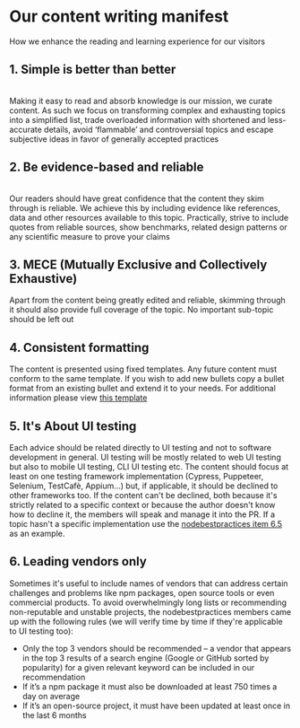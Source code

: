 # Our content writing manifest
How we enhance the reading and learning experience for our visitors

## 1. Simple is better than better

<br/>
Making it easy to read and absorb knowledge is our mission, we curate content. As such we focus on transforming complex and exhausting topics into a simplified list, trade overloaded information with shortened and less-accurate details, avoid ‘flammable’ and controversial topics and escape subjective ideas in favor of generally accepted practices

<br/>

## 2. Be evidence-based and reliable

<br/>
Our readers should have great confidence that the content they skim through is reliable. We achieve this by including evidence like references, data and other resources available to this topic. Practically, strive to include quotes from reliable sources, show benchmarks, related design patterns or any scientific measure to prove your claims


## 3.	MECE (Mutually Exclusive and Collectively Exhaustive)
Apart from the content being greatly edited and reliable, skimming through it should also provide full coverage of the topic. No important sub-topic should be left out

## 4. Consistent formatting
The content is presented using fixed templates. Any future content must conform to the same template. If you wish to add new bullets copy a bullet format from an existing bullet and extend it to your needs. For additional information please view [this template](https://github.com/NoriSte/ui-testing-best-practices/blob/master/sections/template.md)

## 5. It's About UI testing
Each advice should be related directly to UI testing and not to software development in general. UI testing will be mostly related to web UI testing but also to mobile UI testing, CLI UI testing etc. The content should focus at least on one testing framework implementation (Cypress, Puppeteer, Selenium, TestCafè, Appium...) but, if applicable, it should be declined to other frameworks too. If the content can't be declined, both because it's strictly related to a specific context or because the author doesn't know how to decline it, the members will speak and manage it into the PR.
If a topic hasn't a specific implementation use the [nodebestpractices item 6.5](https://github.com/i0natan/nodebestpractices/blob/master/sections/security/commonsecuritybestpractices.md) as an example.

## 6. Leading vendors only
Sometimes it's useful to include names of vendors that can address certain challenges and problems like npm packages, open source tools or even commercial products. To avoid overwhelmingly long lists or recommending non-reputable and unstable projects, the nodebestpractices members came up with the following rules (we will verify time by time if they're applicable to UI testing too):

-	Only the top 3 vendors should be recommended – a vendor that appears in the top 3 results of a search engine (Google or GitHub sorted by popularity) for a given relevant keyword can be included in our recommendation
-	If it’s a npm package it must also be downloaded at least 750 times a day on average
-	If it’s an open-source project, it must have been updated at least once in the last 6 months
